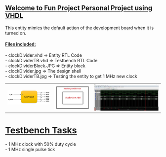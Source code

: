 <h2><u>Welcome to Fun Project Personal Project using VHDL</u></h2>
<p>
This entity mimics the default action of the development board when it is turned on.
</p>
<h4><u>Files included:</u></h4>
<p>
- clockDivider.vhd  =>  Entity RTL Code<br>
- clockDividerTB.vhd  =>  Testbench RTL Code<br>
- clockDividerBlock.JPG  =>  Entity block<br>
- clockDivider.jpg  =>  The design shell<br>
- clockDividerTB.jpg  =>  Testing the entity to get 1 MHz new clock<br>
</p>
<table>
    <tr>
            <td><img src="https://github.com/Matanlaza89/Fun-Project/blob/main/images/funProjectBlock.JPG" alt=""></td>
            <td><img src="https://github.com/Matanlaza89/Fun-Project/blob/main/images/funProject.JPG" alt=""></td>
            <td><img src="https://github.com/Matanlaza89/Fun-Project/blob/main/images/funProjectTB.JPG" alt=""></td>
</table>

<h1><u>Testbench Tasks</u></h1>
<p>
- 1 MHz clock with 50% duty cycle <br>
- 1 MHz single pulse tick<br>
</p>
